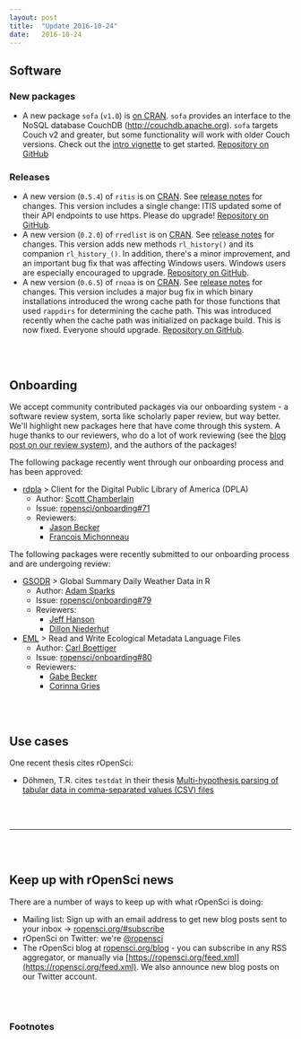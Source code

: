 ```yaml
---
layout: post
title:  "Update 2016-10-24"
date:   2016-10-24
---
```


## Software

### New packages

* A new package `sofa` (`v1.0`) is [on CRAN](https://cran.rstudio.com/web/packages/sofa). `sofa` provides an interface to the NoSQL database CouchDB (<http://couchdb.apache.org>). `sofa` targets Couch v2 and greater, but some functionality will work with older Couch versions. Check out the [intro vignette](https://cran.rstudio.com/web/packages/sofa/vignettes/sofa_vignette.html) to get started. [Repository on GitHub][sofa]

### Releases

* A new version (`0.5.4`) of `ritis` is on [CRAN](https://cran.rstudio.com/web/packages/ritis). See [release notes](https://github.com/ropensci/ritis/releases/tag/v0.5.4) for changes. This version includes a single change: ITIS updated some of their API endpoints to use https. Please do upgrade! [Repository on GitHub][ritis].
* A new version (`0.2.0`) of `rredlist` is on [CRAN](https://cran.rstudio.com/web/packages/rredlist). See [release notes](https://github.com/ropenscilabs/rredlist/releases/tag/v0.2.0) for changes. This version adds new methods `rl_history()` and its companion `rl_history_()`. In addition, there's a minor improvement, and an important bug fix that was affecting Windows users. Windows users are especially encouraged to upgrade. [Repository on GitHub][rredlist].
* A new version (`0.6.5`) of `rnoaa` is on [CRAN](https://cran.rstudio.com/web/packages/rnoaa). See [release notes](https://github.com/ropensci/rnoaa/releases/tag/v0.6.5) for changes. This version includes a major bug fix in which binary installations introduced the wrong cache path for those functions that used `rappdirs` for determining the cache path. This was introduced recently when the cache path was initialized on package build. This is now fixed. Everyone should upgrade. [Repository on GitHub][rnoaa].


<br><br>

## Onboarding

We accept community contributed packages via our onboarding system - a software review
system, sorta like scholarly paper review, but way better. We'll highlight new packages
here that have come through this system. A huge thanks to our reviewers, who
do a lot of work reviewing (see the [blog post on our review system](https://ropensci.org/blog/2016/03/28/software-review)), and the authors of the packages!

The following package recently went through our onboarding process and has been approved:

* [rdpla][] > Client for the Digital Public Library of America (DPLA)
    * Author: [Scott Chamberlain](https://github.com/sckott)
    * Issue: [ropensci/onboarding#71](https://github.com/ropensci/onboarding/issues/71)
    * Reviewers:
        * [Jason Becker](https://github.com/jsonbecker)
        * [Francois Michonneau](https://github.com/fmichonneau)

The following packages were recently submitted to our onboarding process and are undergoing review:

* [GSODR][] > Global Summary Daily Weather Data in R
    * Author: [Adam Sparks](https://github.com/adamhsparks)
    * Issue: [ropensci/onboarding#79](https://github.com/ropensci/onboarding/issues/79)
    * Reviewers:
        * [Jeff Hanson](https://github.com/jeffreyhanson)
        * [Dillon Niederhut](https://github.com/deniederhut)
* [EML][] > Read and Write Ecological Metadata Language Files
    * Author: [Carl Boettiger](https://github.com/cboettig)
    * Issue: [ropensci/onboarding#80](https://github.com/ropensci/onboarding/issues/80)
    * Reviewers:
        * [Gabe Becker](https://github.com/gmbecker)
        * [Corinna Gries](https://github.com/cgries)

<br><br>

## Use cases

One recent thesis cites rOpenSci:

* Döhmen, T.R. cites `testdat` in their thesis [Multi-hypothesis parsing of tabular data in comma-separated values (CSV) files](http://homepages.cwi.nl/~boncz/msc/2016-Doehmen.pdf)

<br><br>

-----------------------------

<br><br>

## Keep up with rOpenSci news

There are a number of ways to keep up with what rOpenSci is doing:

* Mailing list: Sign up with an email address to get new blog posts sent to your inbox -> [ropensci.org/#subscribe](https://ropensci.org/#subscribe)
* rOpenSci on Twitter: we're [@ropensci](https://twitter.com/ropensci)
* The rOpenSci blog at [ropensci.org/blog](https://ropensci.org/blog) - you can subscribe in any RSS aggregator, or manually via [https://ropensci.org/feed.xml](https://ropensci.org/feed.xml). We also announce new blog posts on our Twitter account.

[sofa]: https://github.com/ropensci/sofa
[ritis]: https://github.com/ropensci/ritis
[rredlist]: https://github.com/ropenscilabs/rredlist
[rnoaa]: https://github.com/ropensci/rnoaa
[rdpla]: https://github.com/ropensci/rdpla
[GSODR]: https://github.com/adamhsparks/GSODR
[EML]: https://github.com/ropensci/EML


<br><br>

### Footnotes

[^1]: Döhmen, T. R. (2016). Multi-Hypothesis Parsing of Tabular Data in Comma-Separated Values (CSV) Files (Doctoral dissertation, Vrije Universiteit Amsterdam). <http://homepages.cwi.nl/~boncz/msc/2016-Doehmen.pdf>
